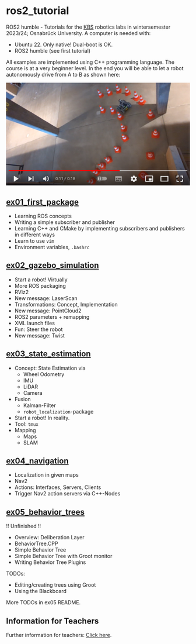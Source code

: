 # ros2_tutorial

ROS2 humble - Tutorials for the [KBS](https://kbs.informatik.uos.de/) robotics labs in wintersemester 2023/24; Osnabrück University. A computer is needed with:

- Ubuntu 22. Only native! Dual-boot is OK.
- ROS2 humble (see first tutorial)

All examples are implemented using C++ programming language. The course is at a very beginner level. In the end you will be able to let a robot autonomously drive from A to B as shown here:

[![Ceres Robot Nav](media/ceres_vid_preview.png)](https://www.youtube.com/watch?v=zTn5MSbwYQ4)

## [ex01_first_package](./ex01_first_package/)

- Learning ROS concepts
- Writing a simple subscriber and publisher
- Learning C++ and CMake by implementing subscribers and publishers in different ways
- Learn to use `vim`
- Environment variables, `.bashrc`

## [ex02_gazebo_simulation](./ex02_gazebo_simulation/)

- Start a robot! Virtually
- More ROS packaging
- RViz2
- New message: LaserScan
- Transformations: Concept, Implementation
- New message: PointCloud2
- ROS2 parameters + remapping
- XML launch files
- Fun: Steer the robot
- New message: Twist

## [ex03_state_estimation](./ex03_state_estimation/)

- Concept: State Estimation via
  - Wheel Odometry
  - IMU
  - LiDAR
  - Camera
- Fusion
  - Kalman-Filter
  - `robot_localization`-package
- Start a robot! In reality.
- Tool: `tmux`
- Mapping
  - Maps
  - SLAM

## [ex04_navigation](./ex04_navigation/)

- Localization in given maps
- Nav2
- Actions: Interfaces, Servers, Clients
- Trigger Nav2 action servers via C++-Nodes

## [ex05_behavior_trees](./ex05_behavior_trees/)

!! Unfinished !!

- Overview: Deliberation Layer
- BehaviorTree.CPP
- Simple Behavior Tree
- Simple Behavior Tree with Groot monitor
- Writing Behavior Tree Plugins

TODOs:

- Editing/creating trees using Groot
- Using the Blackboard

More TODOs in ex05 README.


## Information for Teachers

Further information for teachers: [Click here](TEACHERS.md).